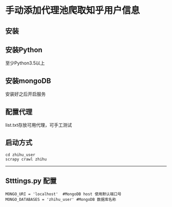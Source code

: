 # 手动添加代理池爬取知乎用户信息
## **安装**
## 安装Python
至少Python3.5以上
## 安装mongoDB
安装好之后开启服务
## 配置代理
list.txt存放可用代理，可手工测试
## 启动方式
```
cd zhihu_user
scrapy crawl zhihu
```
***
## **Stttings.py 配置**
```
MONGO_URI = 'localhost'  #MongoDB host 使用默认端口号
MONGO_DATABASES = 'zhihu_user' #MongoDB 数据库名称

```

